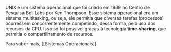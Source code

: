 UNIX é um sistema operacional que foi criado em 1969 no Centro de Pesquisa Bell Labs por Ken Thompson. Esse sistema operacional era um sistema multitasking, ou seja, ele permitia que diversas tarefas (processos) ocorressem concorrentemente competindo, dessa forma, pelo uso dos recursos da CPU. Isso só foi possível graças à tecnologia **time-sharing**, que permitia o compartilhamento de recursos.

Para saber mais, [[Sistemas Operacionais]]
